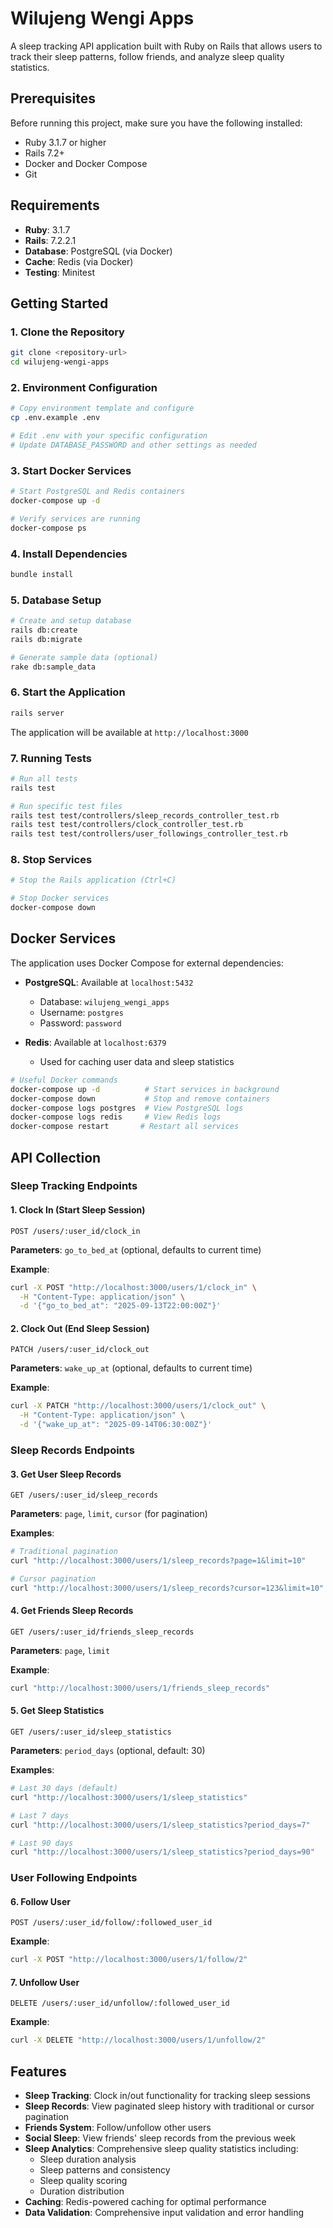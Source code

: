 # Wilujeng Wengi Apps

A sleep tracking API application built with Ruby on Rails that allows users to track their sleep patterns, follow friends, and analyze sleep quality statistics.

## Prerequisites

Before running this project, make sure you have the following installed:

- Ruby 3.1.7 or higher
- Rails 7.2+
- Docker and Docker Compose
- Git

## Requirements

- **Ruby**: 3.1.7
- **Rails**: 7.2.2.1
- **Database**: PostgreSQL (via Docker)
- **Cache**: Redis (via Docker)
- **Testing**: Minitest

## Getting Started

### 1. Clone the Repository
```bash
git clone <repository-url>
cd wilujeng-wengi-apps
```

### 2. Environment Configuration
```bash
# Copy environment template and configure
cp .env.example .env

# Edit .env with your specific configuration
# Update DATABASE_PASSWORD and other settings as needed
```

### 3. Start Docker Services
```bash
# Start PostgreSQL and Redis containers
docker-compose up -d

# Verify services are running
docker-compose ps
```

### 4. Install Dependencies
```bash
bundle install
```

### 5. Database Setup
```bash
# Create and setup database
rails db:create
rails db:migrate

# Generate sample data (optional)
rake db:sample_data
```

### 6. Start the Application
```bash
rails server
```

The application will be available at `http://localhost:3000`

### 7. Running Tests
```bash
# Run all tests
rails test

# Run specific test files
rails test test/controllers/sleep_records_controller_test.rb
rails test test/controllers/clock_controller_test.rb
rails test test/controllers/user_followings_controller_test.rb
```

### 8. Stop Services
```bash
# Stop the Rails application (Ctrl+C)

# Stop Docker services
docker-compose down
```

## Docker Services

The application uses Docker Compose for external dependencies:

- **PostgreSQL**: Available at `localhost:5432`
  - Database: `wilujeng_wengi_apps`
  - Username: `postgres`
  - Password: `password`

- **Redis**: Available at `localhost:6379`
  - Used for caching user data and sleep statistics

```bash
# Useful Docker commands
docker-compose up -d          # Start services in background
docker-compose down           # Stop and remove containers
docker-compose logs postgres  # View PostgreSQL logs
docker-compose logs redis     # View Redis logs
docker-compose restart       # Restart all services
```

## API Collection

### Sleep Tracking Endpoints

#### 1. Clock In (Start Sleep Session)
```
POST /users/:user_id/clock_in
```
**Parameters**: `go_to_bed_at` (optional, defaults to current time)

**Example**:
```bash
curl -X POST "http://localhost:3000/users/1/clock_in" \
  -H "Content-Type: application/json" \
  -d '{"go_to_bed_at": "2025-09-13T22:00:00Z"}'
```

#### 2. Clock Out (End Sleep Session)
```
PATCH /users/:user_id/clock_out
```
**Parameters**: `wake_up_at` (optional, defaults to current time)

**Example**:
```bash
curl -X PATCH "http://localhost:3000/users/1/clock_out" \
  -H "Content-Type: application/json" \
  -d '{"wake_up_at": "2025-09-14T06:30:00Z"}'
```

### Sleep Records Endpoints

#### 3. Get User Sleep Records
```
GET /users/:user_id/sleep_records
```
**Parameters**: `page`, `limit`, `cursor` (for pagination)

**Examples**:
```bash
# Traditional pagination
curl "http://localhost:3000/users/1/sleep_records?page=1&limit=10"

# Cursor pagination
curl "http://localhost:3000/users/1/sleep_records?cursor=123&limit=10"
```

#### 4. Get Friends Sleep Records
```
GET /users/:user_id/friends_sleep_records
```
**Parameters**: `page`, `limit`

**Example**:
```bash
curl "http://localhost:3000/users/1/friends_sleep_records"
```

#### 5. Get Sleep Statistics
```
GET /users/:user_id/sleep_statistics
```
**Parameters**: `period_days` (optional, default: 30)

**Examples**:
```bash
# Last 30 days (default)
curl "http://localhost:3000/users/1/sleep_statistics"

# Last 7 days
curl "http://localhost:3000/users/1/sleep_statistics?period_days=7"

# Last 90 days
curl "http://localhost:3000/users/1/sleep_statistics?period_days=90"
```

### User Following Endpoints

#### 6. Follow User
```
POST /users/:user_id/follow/:followed_user_id
```

**Example**:
```bash
curl -X POST "http://localhost:3000/users/1/follow/2"
```

#### 7. Unfollow User
```
DELETE /users/:user_id/unfollow/:followed_user_id
```

**Example**:
```bash
curl -X DELETE "http://localhost:3000/users/1/unfollow/2"
```

## Features

- **Sleep Tracking**: Clock in/out functionality for tracking sleep sessions
- **Sleep Records**: View paginated sleep history with traditional or cursor pagination
- **Friends System**: Follow/unfollow other users
- **Social Sleep**: View friends' sleep records from the previous week
- **Sleep Analytics**: Comprehensive sleep quality statistics including:
  - Sleep duration analysis
  - Sleep patterns and consistency
  - Sleep quality scoring
  - Duration distribution
- **Caching**: Redis-powered caching for optimal performance
- **Data Validation**: Comprehensive input validation and error handling
